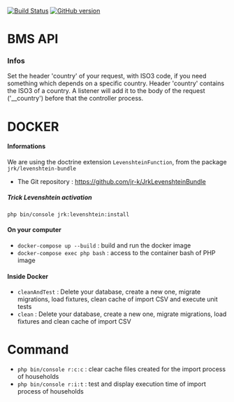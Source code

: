 [![Build Status](https://travis-ci.org/ReliefApplications/bms_api.svg?branch=dev)](https://travis-ci.org/ReliefApplications/bms_api)
[![GitHub version](https://badge.fury.io/gh/ReliefApplications%2Fbms_api.svg)](https://badge.fury.io/gh/ReliefApplications%2Fbms_api)

BMS API
==============

### Infos

Set the header 'country' of your request, with ISO3 code, if you need something which depends on a specific country.
Header 'country' contains the ISO3 of a country. A listener will add it to the body of the request ('__country')
before that the controller process.


# DOCKER

#### Informations

We are using the doctrine extension `LevenshteinFunction`, from the package `jrk/levenshtein-bundle`
- The Git repository : https://github.com/jr-k/JrkLevenshteinBundle

##### Trick Levenshtein activation

`php bin/console jrk:levenshtein:install`

#### On your computer

- `docker-compose up --build` : build and run the docker image
- `docker-compose exec php bash` : access to the container bash of PHP image

#### Inside Docker

- `cleanAndTest` : Delete your database, create a new one, migrate migrations, load fixtures, clean cache of import CSV and execute unit tests
- `clean` : Delete your database, create a new one, migrate migrations, load fixtures and clean cache of import CSV


# Command

- `php bin/console r:c:c` : clear cache files created for the import process of households
- `php bin/console r:i:t` : test and display execution time of import process of households